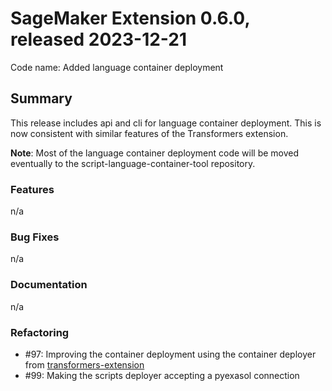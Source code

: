 # SageMaker Extension 0.6.0, released 2023-12-21

Code name: Added language container deployment

## Summary

This release includes api and cli for language container deployment. This is now consistent with
similar features of the Transformers extension.

**Note**: Most of the language container deployment code will be moved eventually to the
script-language-container-tool repository.

### Features

n/a
  
### Bug Fixes

n/a
  
### Documentation

n/a

### Refactoring

- #97: Improving the container deployment using the container deployer from [transformers-extension](https://github.com/exasol/transformers-extension/)  
- #99: Making the scripts deployer accepting a pyexasol connection